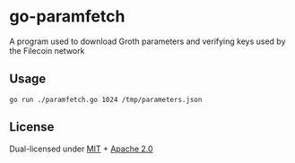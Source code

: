 # go-paramfetch

A program used to download Groth parameters and verifying keys used by the Filecoin network

## Usage

```
go run ./paramfetch.go 1024 /tmp/parameters.json
```

## License

Dual-licensed under [MIT](https://github.com/filecoin-project/go-paramfetch/blob/master/LICENSE-MIT) + [Apache 2.0](https://github.com/filecoin-project/go-paramfetch/blob/master/LICENSE-APACHE)
